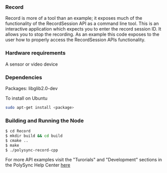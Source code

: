 ### Record

Record is more of a tool than an example; it exposes much of the functionality of the RecordSession API as a command line tool.
This is an interactive application which expects you to enter the record session ID.  It allows you to stop the recording.
As an example this code exposes to the user how to properly access the RecordSession APIs functionality.

### Hardware requirements

A sensor or video device

### Dependencies

Packages: libglib2.0-dev

To install on Ubuntu

```bash
sudo apt-get install <package>
```

### Building and Running the Node

```bash
$ cd Record 
$ mkdir build && cd build
$ cmake ..
$ make
$ ./polysync-record-cpp
```

For more API examples visit the "Turorials" and "Development" sections in the PolySync Help Center [here](https://help.polysync.io/articles/)
